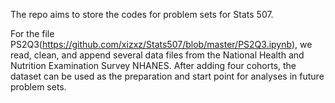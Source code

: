 The repo aims to store the codes for problem sets for Stats 507.

For the file PS2Q3(https://github.com/xizxz/Stats507/blob/master/PS2Q3.ipynb), we read, clean, and append several data files from the National Health and Nutrition Examination Survey NHANES. After adding four cohorts, the dataset can be used as the preparation and start point for analyses in future problem sets.
